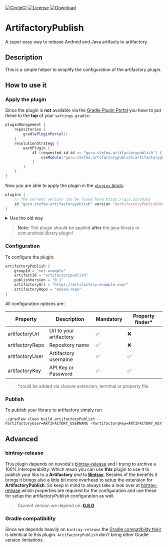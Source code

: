 [![CircleCI](https://img.shields.io/circleci/project/github/StefMa/ArtifactoryPublish.svg)](https://circleci.com/gh/StefMa/ArtifactoryPublish)
[![License](https://img.shields.io/badge/License-MIT-blue.svg)](https://opensource.org/licenses/MIT)
[ ![Download](https://api.bintray.com/packages/stefma/maven/ArtifactoryPublish/images/download.svg) ](https://bintray.com/stefma/maven/ArtifactoryPublish/_latestVersion)

# ArtifactoryPublish

A super easy way to release Android and Java artifacts to artifactory.

## Description
This is a simple helper to simplify the configuration of the artifactory plugin.

## How to use it
### Apply the plugin
Since the plugin is **not** available via the [Gradle Plugin Portal](https://plugins.gradle.org) you have to put these 
to the **top** of your `settings.gradle`:
```groovy
pluginManagement {
    repositories {
        gradlePluginPortal()
    }
    resolutionStrategy {
        eachPlugin {
            if (requested.id.id == "guru.stefma.artifactorypublish") {
                useModule("guru.stefma.artifactorypublish:artifactorypublish:${requested.version}")
            }
        }
    }
}
``` 

Now you are able to apply the plugin in the [`plugins` block](https://docs.gradle.org/4.5/userguide/plugins.html#sec:plugins_block):
```groovy
plugins {
    // The current version can be found here https://git.io/vdsOs
    id "guru.stefma.artifactorypublish" version "$artifactoryPublishVersion" 
}
```

<details>
<summary>Use the old way</summary>

```groovy
buildscript {
    repositories {
        jcenter()
    }
    dependencies {
        // The current version can be found here https://git.io/vdsOs
        classpath "guru.stefma.artifactorypublish:artifactorypublish:$artifactoryPublishVersion"
    }
}

apply plugin: "guru.stefma.artifactorypublish"
```

</details>

> **Note:** The plugin should be applied **after** the java-library or com.android.library plugin!

### Configuration
To configure the plugin:

```groovy
artifactoryPublish {
    groupId = "net.example"
    artifactId = "artifactorypublish"
    publishVersion = "0.1"
    artifactoryUrl = "https://artifactory.example.com/"
    artifactoryRepo = "maven-repo"
}
```

All configuration options are:

| Property | Description | Mandatory | Property finder* |
|-|-|-|-|
| artifactoryUrl | Url to your artifactory | ✅ | ❌ |
| artifactoryRepo | Repository name | ✅ | ❌ |
| artifactoryUser | Artifactory username | ✅ | ✅ |
| artifactoryKey | API Key or Password | ✅ | ✅ |

> *could be added via closure extension, terminal or property file. 

### Publish
To publish your library to artifactory simply run
```
./gradlew clean build artifactoryPublish -PartifactoryUser=ARTIFACTORY_USERNAME -PartifactoryKey=ARTIFACTORY_KEY
```

## Advanced
### bintray-release
This plugin depends on novoda's [bintray-release](https://github.com/novoda/bintray-release) and I trying to archive a
100% interoperability. Which mean you can use **this** plugin to use it to publish your libs to a **Artifactory** *and*
to [**Bintray**](https://bintray.com). Besides of the benefits it brings it brings also a little bit more overhead to
setup the extension for **ArtifactoryPublish**. So keep in mind to always take a look over at 
[bintray-release](https://github.com/novoda/bintray-release) which properties are required for the configuration and use
these for setup the artifactoryPublish configuration as well. 

> Current version we depend on: [**0.8.0**](https://github.com/novoda/bintray-release/tree/0.8.0)

### Gradle compatibility
<!-- TODO: Don't use master here but the tag for the release -->
Since we depends heavily on `bintray-release` the [Gradle compatibility their](https://github.com/novoda/bintray-release/tree/master#gradle-compatibility)
is identical to this plugin. 
`ArtifactoryPublish` don't bring other Gradle version limitations. 